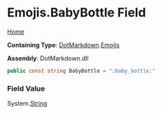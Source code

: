 # Emojis\.BabyBottle Field

[Home](../../../README.md)

**Containing Type**: [DotMarkdown](../../README.md)\.[Emojis](../README.md)

**Assembly**: DotMarkdown\.dll

```csharp
public const string BabyBottle = ":baby_bottle:"
```

### Field Value

System\.[String](https://docs.microsoft.com/en-us/dotnet/api/system.string)